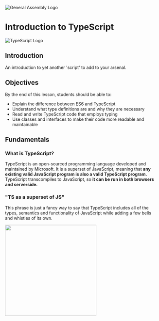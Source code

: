 ![General Assembly Logo](http://i.imgur.com/ke8USTq.png)

# Introduction to TypeScript

![TypeScript Logo](https://cdn-images-1.medium.com/max/622/1*grk7btEn0OJEQRKgG2Qs2A.png)

## Introduction

An introduction to yet another 'script' to add to your arsenal.

## Objectives

By the end of this lesson, students should be able to:

- Explain the difference between ES6 and TypeScript
- Understand what type definitions are and why they are necessary
- Read and write TypeScript code that employs typing
- Use classes and interfaces to make their code more readable and maintainable

## Fundamentals

### What is TypeScript?

TypeScript is an open-sourced programming language developed and maintained by Microsoft. It is a superset of JavaScript, meaning that **any existing valid JavaScript program is also a valid TypeScript program.** TypeScript transcompiles to JavaScript, so **it can be run in both browsers and serverside.**

### "TS as a superset of JS"

This phrase is just a fancy way to say that TypeScript includes all of the types, semantics and functionality of JavaScript while adding a few bells and whistles of its own.

<img src="https://cdn-images-1.medium.com/max/609/1*8lKzkDJVWuVbqumysxMRYw.png" style="width: 300px; height: 300px;">





